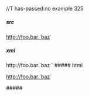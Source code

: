 //T has-passed:no
example 325
##### src
<http://foo.bar.`baz>`
##### xml
<?xml version="1.0" encoding="UTF-8"?>
<!DOCTYPE document SYSTEM "CommonMark.dtd">
<document xmlns="http://commonmark.org/xml/1.0">
  <paragraph>
    <link destination="http://foo.bar.`baz" title="">
      <text>http://foo.bar.`baz</text>
    </link>
    <text>`</text>
  </paragraph>
</document>
##### html
<p><a href="http://foo.bar.%60baz">http://foo.bar.`baz</a>`</p>
#####
